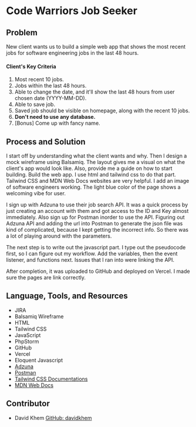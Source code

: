 # Code Warriors Job Seeker
## Problem
New client wants us to build a simple web app that shows the most recent jobs for software engineering jobs in the last 48 hours.
#### Client's Key Criteria
1. Most recent 10 jobs.
2. Jobs within the last 48 hours.
3. Able to change the date, and it'll show the last 48 hours from user chosen date (YYYY-MM-DD). 
4. Able to save job.
5. Saved job should be visible on homepage, along with the recent 10 jobs.
6. **Don't need to use any database.**
7. [Bonus] Come up with fancy name.

## Process and Solution
I start off by understanding what the client wants and why. Then I design a mock wireframe using Balsamiq. The layout gives me a visual on what the client's app would look like. Also, provide me a guide on how to start building.
Build the web app. I use html and tailwind css to do that part. Tailwind CSS and MDN Web Docs websites are very helpful.
I add an image of software engineers working. The light blue color of the page shows a welcoming vibe for user.

I sign up with Adzuna to use their job search API. It was a quick process by just creating an account with them and got access to the ID and Key almost immediately.
Also sign up for Postman inorder to use the API. Figuring out Adzuna API and adding the url into Postman to generate the json file was kind of complicated, because I kept getting the incorrect info. So there was a lot of playing around with the parameters.

The next step is to write out the javascript part. I type out the pseudocode first, so I can figure out my workflow.
Add the variables, then the event listener, and functions next. Issues that I ran into were linking the API.

After completion, it was uploaded to GitHub and deployed on Vercel. I made sure the pages are link correctly.

## Language, Tools, and Resources
* JIRA
* Balsamiq Wireframe
* HTML
* Tailwind CSS
* JavaScript
* PhpStorm
* GitHub
* Vercel
* Eloquent Javascript
* [Adzuna](https://developer.adzuna.com/activedocs)
* [Postman](https://web.postman.co/workspace/My-Workspace~6a14cf05-1861-4859-84d8-999385f0d8d5/overview)
* [Tailwind CSS Documentations](https://tailwindcss.com/docs)
* [MDN Web Docs](https://developer.mozilla.org/en-US/)

## Contributor
* David Khem [GitHub: davidkhem](https://github.com/davidkhem)